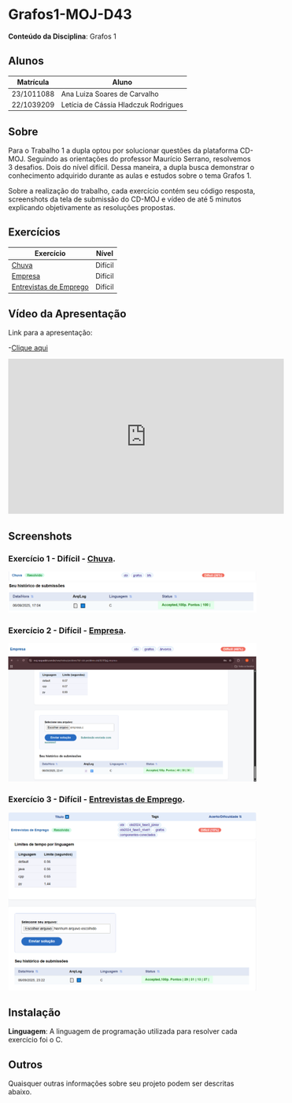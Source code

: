 # Grafos1-MOJ-D43

**Conteúdo da Disciplina**: Grafos 1<br>

## Alunos
|Matrícula | Aluno |
| -- | -- |
| 23/1011088 |  Ana Luiza Soares de Carvalho |
| 22/1039209  |  Letícia de Cássia Hladczuk Rodrigues |

## Sobre 
Para o Trabalho 1 a dupla optou por solucionar questões da plataforma CD-MOJ. Seguindo as orientações do professor Maurício Serrano, resolvemos 3 desafios. Dois do nível difícil. Dessa maneira, a dupla busca demonstrar o conhecimento adquirido durante as aulas e estudos sobre o tema Grafos 1.

Sobre a realização do trabalho, cada exercício contém seu código resposta, screenshots da tela de submissão do CD-MOJ e vídeo de até 5 minutos explicando objetivamente as resoluções propostas.

## Exercícios
| Exercício | Nível  |
| -- | -- | 
| [Chuva](https://moj.naquadah.com.br/new/treino/problem/?id=obi-problems.obi2019f1p2_chuva) | Difícil |  
| [Empresa](https://moj.naquadah.com.br/new/treino/problem/?id=obi-problems.obi2023f2pj_empresa) | Difícil |  
| [Entrevistas de Emprego](https://moj.naquadah.com.br/new/treino/problem/?id=obi-problems.obi2024f3pj_entrevistas) | Difícil |  

## Vídeo da Apresentação

Link para a apresentação:

-[Clique aqui](https://youtu.be/3-C7zIUI2iI?si=_cWXf61Cs9fC5VHY)

<iframe width="560" height="315" src="https://www.youtube.com/embed/3-C7zIUI2iI?si=1QBkOG3fNX9ctdU3" title="YouTube video player" frameborder="0" allow="accelerometer; autoplay; clipboard-write; encrypted-media; gyroscope; picture-in-picture; web-share" referrerpolicy="strict-origin-when-cross-origin" allowfullscreen></iframe>

## Screenshots

### Exercício 1 - Difícil - [Chuva](https://moj.naquadah.com.br/new/treino/problem/?id=obi-problems.obi2019f1p2_chuva).
![Print do exercicio 1](assets/exercicio1-chuva.png)
![Print do exercicio 1 - submissao](assets/exercicio1-chuva-submissao.png)

### Exercício 2 - Difícil - [Empresa](https://moj.naquadah.com.br/new/treino/problem/?id=obi-problems.obi2023f2pj_empresa).
![Print do exercicio 2](assets/exercicio2-empresas.png)
![Print do exercicio 2 - submissao](assets/exercicio2-empresas-submissao.png)

### Exercício 3 - Difícil - [Entrevistas de Emprego](https://moj.naquadah.com.br/new/treino/problem/?id=obi-problems.obi2024f3pj_entrevistas).
![Print do exercicio 3](assets/exercicio3-entrevista.png)
![Print do exercicio 3 - submissao](assets/exercicio3-submissao.png)



## Instalação 
**Linguagem**: A linguagem de programação utilizada para resolver cada exercício foi o C.<br>

## Outros 
Quaisquer outras informações sobre seu projeto podem ser descritas abaixo.
